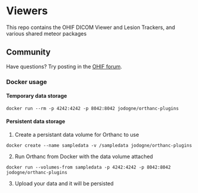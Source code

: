 # Viewers
This repo contains the OHIF DICOM Viewer and Lesion Trackers, and various shared meteor packages

Community
---------

Have questions?  Try posting in the [OHIF forum](http://forum.ohif.org/).

### Docker usage
#### Temporary data storage
````
docker run --rm -p 4242:4242 -p 8042:8042 jodogne/orthanc-plugins
````

#### Persistent data storage
1. Create a persistant data volume for Orthanc to use

````
docker create --name sampledata -v /sampledata jodogne/orthanc-plugins
````

2. Run Orthanc from Docker with the data volume attached

````
docker run --volumes-from sampledata -p 4242:4242 -p 8042:8042 jodogne/orthanc-plugins
````

3. Upload your data and it will be persisted

